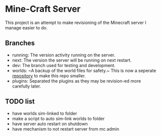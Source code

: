 Mine-Craft Server
=================

This project is an attempt to make revisioning of the Minecraft server I manage easier to do.

Branches
--------
- running:
  The version activity running on the server.
- next:
  The version the server will be running on next restart.
- dev:
  The branch used for testing and development.
- worlds:
  ~A backup of the world files for safety.~
  This is now a seperate [repository](https://github.com/unDeadHerbs/mc-server-maps/tree/worlds) to make this repo smaller.
- plugins:
  Separated the plugins as they may be revision-ed more carefully later.


TODO list
---------
- have worlds sim-linked to folder
- make a script to auto sim-link worlds to folder
- have server auto restart on shutdown
- have mechanism to not restart server from mc admin
